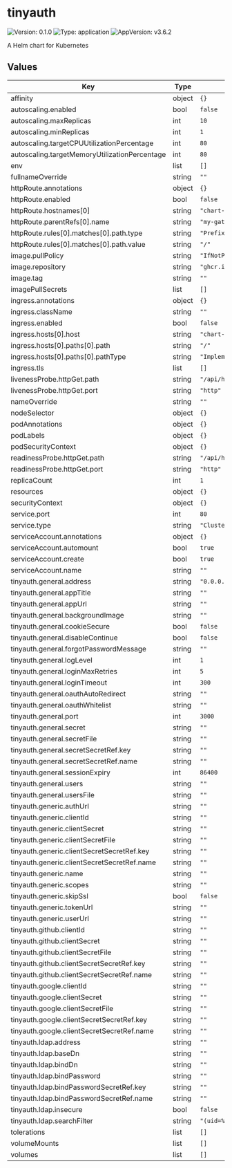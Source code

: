# tinyauth

![Version: 0.1.0](https://img.shields.io/badge/Version-0.1.0-informational?style=flat-square) ![Type: application](https://img.shields.io/badge/Type-application-informational?style=flat-square) ![AppVersion: v3.6.2](https://img.shields.io/badge/AppVersion-v3.6.2-informational?style=flat-square)

A Helm chart for Kubernetes

## Values

| Key | Type | Default | Description |
|-----|------|---------|-------------|
| affinity | object | `{}` |  |
| autoscaling.enabled | bool | `false` |  |
| autoscaling.maxReplicas | int | `10` |  |
| autoscaling.minReplicas | int | `1` |  |
| autoscaling.targetCPUUtilizationPercentage | int | `80` |  |
| autoscaling.targetMemoryUtilizationPercentage | int | `80` |  |
| env | list | `[]` |  |
| fullnameOverride | string | `""` |  |
| httpRoute.annotations | object | `{}` |  |
| httpRoute.enabled | bool | `false` |  |
| httpRoute.hostnames[0] | string | `"chart-example.local"` |  |
| httpRoute.parentRefs[0].name | string | `"my-gateway"` |  |
| httpRoute.rules[0].matches[0].path.type | string | `"Prefix"` |  |
| httpRoute.rules[0].matches[0].path.value | string | `"/"` |  |
| image.pullPolicy | string | `"IfNotPresent"` |  |
| image.repository | string | `"ghcr.io/steveiliop56/tinyauth"` |  |
| image.tag | string | `""` |  |
| imagePullSecrets | list | `[]` |  |
| ingress.annotations | object | `{}` |  |
| ingress.className | string | `""` |  |
| ingress.enabled | bool | `false` |  |
| ingress.hosts[0].host | string | `"chart-example.local"` |  |
| ingress.hosts[0].paths[0].path | string | `"/"` |  |
| ingress.hosts[0].paths[0].pathType | string | `"ImplementationSpecific"` |  |
| ingress.tls | list | `[]` |  |
| livenessProbe.httpGet.path | string | `"/api/healthcheck"` |  |
| livenessProbe.httpGet.port | string | `"http"` |  |
| nameOverride | string | `""` |  |
| nodeSelector | object | `{}` |  |
| podAnnotations | object | `{}` |  |
| podLabels | object | `{}` |  |
| podSecurityContext | object | `{}` |  |
| readinessProbe.httpGet.path | string | `"/api/healthcheck"` |  |
| readinessProbe.httpGet.port | string | `"http"` |  |
| replicaCount | int | `1` |  |
| resources | object | `{}` |  |
| securityContext | object | `{}` |  |
| service.port | int | `80` |  |
| service.type | string | `"ClusterIP"` |  |
| serviceAccount.annotations | object | `{}` |  |
| serviceAccount.automount | bool | `true` |  |
| serviceAccount.create | bool | `true` |  |
| serviceAccount.name | string | `""` |  |
| tinyauth.general.address | string | `"0.0.0.0"` |  |
| tinyauth.general.appTitle | string | `""` |  |
| tinyauth.general.appUrl | string | `""` |  |
| tinyauth.general.backgroundImage | string | `""` |  |
| tinyauth.general.cookieSecure | bool | `false` |  |
| tinyauth.general.disableContinue | bool | `false` |  |
| tinyauth.general.forgotPasswordMessage | string | `""` |  |
| tinyauth.general.logLevel | int | `1` |  |
| tinyauth.general.loginMaxRetries | int | `5` |  |
| tinyauth.general.loginTimeout | int | `300` |  |
| tinyauth.general.oauthAutoRedirect | string | `""` |  |
| tinyauth.general.oauthWhitelist | string | `""` |  |
| tinyauth.general.port | int | `3000` |  |
| tinyauth.general.secret | string | `""` |  |
| tinyauth.general.secretFile | string | `""` |  |
| tinyauth.general.secretSecretRef.key | string | `""` |  |
| tinyauth.general.secretSecretRef.name | string | `""` |  |
| tinyauth.general.sessionExpiry | int | `86400` |  |
| tinyauth.general.users | string | `""` |  |
| tinyauth.general.usersFile | string | `""` |  |
| tinyauth.generic.authUrl | string | `""` |  |
| tinyauth.generic.clientId | string | `""` |  |
| tinyauth.generic.clientSecret | string | `""` |  |
| tinyauth.generic.clientSecretFile | string | `""` |  |
| tinyauth.generic.clientSecretSecretRef.key | string | `""` |  |
| tinyauth.generic.clientSecretSecretRef.name | string | `""` |  |
| tinyauth.generic.name | string | `""` |  |
| tinyauth.generic.scopes | string | `""` |  |
| tinyauth.generic.skipSsl | bool | `false` |  |
| tinyauth.generic.tokenUrl | string | `""` |  |
| tinyauth.generic.userUrl | string | `""` |  |
| tinyauth.github.clientId | string | `""` |  |
| tinyauth.github.clientSecret | string | `""` |  |
| tinyauth.github.clientSecretFile | string | `""` |  |
| tinyauth.github.clientSecretSecretRef.key | string | `""` |  |
| tinyauth.github.clientSecretSecretRef.name | string | `""` |  |
| tinyauth.google.clientId | string | `""` |  |
| tinyauth.google.clientSecret | string | `""` |  |
| tinyauth.google.clientSecretFile | string | `""` |  |
| tinyauth.google.clientSecretSecretRef.key | string | `""` |  |
| tinyauth.google.clientSecretSecretRef.name | string | `""` |  |
| tinyauth.ldap.address | string | `""` |  |
| tinyauth.ldap.baseDn | string | `""` |  |
| tinyauth.ldap.bindDn | string | `""` |  |
| tinyauth.ldap.bindPassword | string | `""` |  |
| tinyauth.ldap.bindPasswordSecretRef.key | string | `""` |  |
| tinyauth.ldap.bindPasswordSecretRef.name | string | `""` |  |
| tinyauth.ldap.insecure | bool | `false` |  |
| tinyauth.ldap.searchFilter | string | `"(uid=%s)"` |  |
| tolerations | list | `[]` |  |
| volumeMounts | list | `[]` |  |
| volumes | list | `[]` |  |


